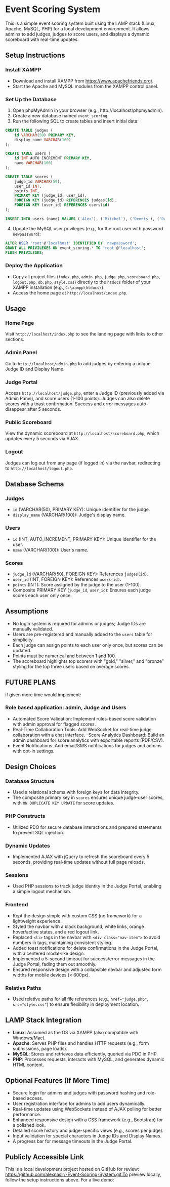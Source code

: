 # Event Scoring System

This is a simple event scoring system built using the LAMP stack (Linux, Apache, MySQL, PHP) for a local development environment. It allows admins to add judges, judges to score users, and displays a dynamic scoreboard with real-time updates.

## Setup Instructions

### Install XAMPP

- Download and install XAMPP from https://www.apachefriends.org/.
- Start the Apache and MySQL modules from the XAMPP control panel.

### Set Up the Database

1. Open phpMyAdmin in your browser (e.g., http://localhost/phpmyadmin).
2. Create a new database named `event_scoring`.
3. Run the following SQL to create tables and insert initial data:

```sql
CREATE TABLE judges (
    id VARCHAR(50) PRIMARY KEY,
    display_name VARCHAR(100)
);

CREATE TABLE users (
    id INT AUTO_INCREMENT PRIMARY KEY,
    name VARCHAR(100)
);

CREATE TABLE scores (
    judge_id VARCHAR(50),
    user_id INT,
    points INT,
    PRIMARY KEY (judge_id, user_id),
    FOREIGN KEY (judge_id) REFERENCES judges(id),
    FOREIGN KEY (user_id) REFERENCES users(id)
);

INSERT INTO users (name) VALUES ('Alex'), ('Mitchel'), ('Dennis'), ('David'), ('Bravin');
```

4. Update the MySQL user privileges (e.g., for the root user with password `newpassword`):

```sql
ALTER USER 'root'@'localhost' IDENTIFIED BY 'newpassword';
GRANT ALL PRIVILEGES ON event_scoring.* TO 'root'@'localhost';
FLUSH PRIVILEGES;
```

### Deploy the Application

- Copy all project files (`index.php`, `admin.php`, `judge.php`, `scoreboard.php`, `logout.php`, `db.php`, `style.css`) directly to the `htdocs` folder of your XAMPP installation (e.g., `C:\xampp\htdocs\`).
- Access the home page at `http://localhost/index.php`.

## Usage

### Home Page

Visit `http://localhost/index.php` to see the landing page with links to other sections.

### Admin Panel

Go to `http://localhost/admin.php` to add judges by entering a unique Judge ID and Display Name.

### Judge Portal

Access `http://localhost/judge.php`, enter a Judge ID (previously added via Admin Panel), and score users (1-100 points). Judges can also delete scores with a toast confirmation. Success and error messages auto-disappear after 5 seconds.

### Public Scoreboard

View the dynamic scoreboard at `http://localhost/scoreboard.php`, which updates every 5 seconds via AJAX.

### Logout

Judges can log out from any page (if logged in) via the navbar, redirecting to `http://localhost/logout.php`.

## Database Schema

### Judges

- `id` (VARCHAR(50), PRIMARY KEY): Unique identifier for the judge.
- `display_name` (VARCHAR(100)): Judge's display name.

### Users

- `id` (INT, AUTO_INCREMENT, PRIMARY KEY): Unique identifier for the user.
- `name` (VARCHAR(100)): User's name.

### Scores

- `judge_id` (VARCHAR(50), FOREIGN KEY): References `judges(id)`.
- `user_id` (INT, FOREIGN KEY): References `users(id)`.
- `points` (INT): Score assigned by the judge to the user (1-100).
- Composite PRIMARY KEY (`judge_id`, `user_id`): Ensures each judge scores each user only once.

## Assumptions

- No login system is required for admins or judges; Judge IDs are manually validated.
- Users are pre-registered and manually added to the `users` table for simplicity.
- Each judge can assign points to each user only once, but scores can be updated.
- Points must be numerical and between 1 and 100.
- The scoreboard highlights top scorers with "gold," "silver," and "bronze" styling for the top three users based on average scores.

## FUTURE PLANS

if given more time would implement:
   ### Role based application: admin, Judge and Users
 - Automated Score Validation: Implement rules-based score validation with admin approval for flagged scores.
 - Real-Time Collaboration Tools: Add WebSocket for real-time judge collaboration with a chat interface.
 -Score Analytics Dashboard:  Build an admin dashboard for score analytics with exportable reports (PDF/CSV).
 - Event Notifications:  Add email/SMS notifications for judges and admins with opt-in settings.


## Design Choices

### Database Structure

- Used a relational schema with foreign keys for data integrity.
- The composite primary key in `scores` ensures unique judge-user scores, with `ON DUPLICATE KEY UPDATE` for score updates.

### PHP Constructs

- Utilized PDO for secure database interactions and prepared statements to prevent SQL injection.

### Dynamic Updates

- Implemented AJAX with jQuery to refresh the scoreboard every 5 seconds, providing real-time updates without full page reloads.

### Sessions

- Used PHP sessions to track judge identity in the Judge Portal, enabling a simple logout mechanism.

### Frontend

- Kept the design simple with custom CSS (no framework) for a lightweight experience.
- Styled the navbar with a black background, white links, orange hover/active states, and a red logout link.
- Replaced `<li>` tags in the navbar with `<div class="nav-item">` to avoid numbers in tags, maintaining consistent styling.
- Added toast notifications for delete confirmations in the Judge Portal, with a centered modal-like design.
- Implemented a 5-second timeout for success/error messages in the Judge Portal, fading them out smoothly.
- Ensured responsive design with a collapsible navbar and adjusted form widths for mobile devices (< 600px).

### Relative Paths

- Used relative paths for all file references (e.g., `href="judge.php"`, `src="style.css"`) to ensure flexibility in deployment location.

## LAMP Stack Integration

- **Linux**: Assumed as the OS via XAMPP (also compatible with Windows/Mac).
- **Apache**: Serves PHP files and handles HTTP requests (e.g., form submissions, page loads).
- **MySQL**: Stores and retrieves data efficiently, queried via PDO in PHP.
- **PHP**: Processes requests, interacts with MySQL, and generates dynamic HTML content.

## Optional Features (If More Time)

- Secure login for admins and judges with password hashing and role-based access.
- User registration interface for admins to add users dynamically.
- Real-time updates using WebSockets instead of AJAX polling for better performance.
- Enhanced responsive design with a CSS framework (e.g., Bootstrap) for a polished look.
- Detailed score history and judge-specific views (e.g., scores per judge).
- Input validation for special characters in Judge IDs and Display Names.
- A progress bar for message timeouts in the Judge Portal.

## Publicly Accessible Link

This is a local development project hosted on GitHub for review: https://github.com/alexnasir/-Event-Scoring-System.git.To preview locally, follow the setup instructions above. For a live demo: 


